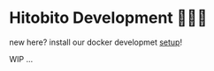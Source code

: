 # Hitobito Development 👩🏽‍💻

new here? install our docker developmet [setup](doc/setup.md)!

WIP ...
